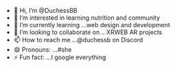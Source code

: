 - 👋 Hi, I’m @DuchessBB
- 👀 I’m interested in  learning  nutrition and community 
- 🌱 I’m currently learning ...web design and development
- 💞️ I’m looking to collaborate on .. XRWEB AR projects 
- 📫 How to reach me ...@duchessb on Discord 
- 😄 Pronouns: ...#she
- ⚡ Fun fact: ...I google everything 

<!---
DuchessBB/DuchessBB is a ✨ special ✨ repository because its `README.md` (this file) appears on your GitHub profile.
You can click the Preview link to take a look at your changes.
--->
